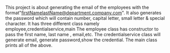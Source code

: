 
This project is about generating the email of the employees with the format"firstNamelastName@department.company.com".
It also generates the password which will contain number, capital letter, small letter & special character.
It has three different class namely employee,credentialservice,main
The employee class has constructor to pass the first name, last name , email,etc.
The credentialservice class will generate email, generate password,show the credential.
The main class prints all of the above.
